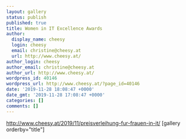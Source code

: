 ```yaml
---
layout: gallery
status: publish
published: true
title: Women in IT Excellence Awards
author:
  display_name: cheesy
  login: cheesy
  email: christine@cheesy.at
  url: http://www.cheesy.at/
author_login: cheesy
author_email: christine@cheesy.at
author_url: http://www.cheesy.at/
wordpress_id: 40146
wordpress_url: http://www.cheesy.at/?page_id=40146
date: '2019-11-28 18:08:47 +0000'
date_gmt: '2019-11-28 17:08:47 +0000'
categories: []
comments: []
---
```

http://www.cheesy.at/2019/11/preisverleihung-fur-frauen-in-it/
[gallery orderby="title"]
